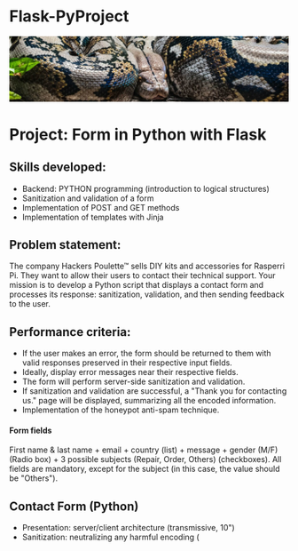 # Flask-PyProject
![alt text](/img/banner.png)
# Project: Form in Python with Flask

## Skills developed:
* Backend: PYTHON programming (introduction to logical structures)
* Sanitization and validation of a form
* Implementation of POST and GET methods
* Implementation of templates with Jinja

## Problem statement:
The company Hackers Poulette™ sells DIY kits and accessories for Rasperri Pi. They want to allow their users to contact their technical support. Your mission is to develop a Python script that displays a contact form and processes its response: sanitization, validation, and then sending feedback to the user.

## Performance criteria:
* If the user makes an error, the form should be returned to them with valid responses preserved in their respective input fields.
* Ideally, display error messages near their respective fields.
* The form will perform server-side sanitization and validation.
* If sanitization and validation are successful, a "Thank you for contacting us." page will be displayed, summarizing all the encoded information.
* Implementation of the honeypot anti-spam technique.

#### Form fields
First name & last name + email + country (list) + message + gender (M/F) (Radio box) + 3 possible subjects (Repair, Order, Others) (checkboxes). All fields are mandatory, except for the subject (in this case, the value should be "Others").

## Contact Form (Python)
* Presentation: server/client architecture (transmissive, 10")
* Sanitization: neutralizing any harmful encoding (<script>)
* Validation: mandatory fields + valid email
* Sending + Feedback
* NO NEED FOR JAVASCRIPT OR CSS

#### At the end of this project, you should be able to:
- Explain the difference between a POST request and a GET request.
- Protect yourself against XSS vulnerabilities.
- Protect yourself against SSTI attacks.
- Use a micro framework.
- Perform a deployment.

-----------------------------------------------------------------

## **1.** Flask Web Framework

### What is Flask?

**Flask** is a lightweight, micro web framework for Python, designed to be easy to use and to help developers get started quickly with web development. 
It’s known for its simplicity and flexibility, allowing developers to choose the tools and libraries they want to use.

### Key Features of Flask

1. **Minimalistic**: Flask provides the basic tools to get a web server up and running with minimal setup, but it doesn't include any default database, form handling, or other components that you might find in more extensive frameworks like Django. This gives developers the freedom to add only what they need.

2. **Modular and Extensible**: Flask is designed to be extended. It supports extensions that add application features as if they were implemented in Flask itself. There are extensions for database integration, form validation, upload handling, and more.

3. **Built-in Development Server and Debugger**: Flask includes a built-in development server and a debugger, which makes the development process easier and more efficient.

4. **RESTful Request Dispatching**: Flask makes it easy to build RESTful APIs by providing tools to handle HTTP requests and route URLs to specific pieces of code.

5. **Jinja2 Templating**: Flask uses Jinja2 as its templating engine, allowing you to separate your HTML from your Python code.

### How Flask Works

Here’s a simple example of a Flask application in `app.py`:

```python
from flask import Flask, request, render_template, redirect, url_for

app = Flask(__name__)

# Route for handling the home page
@app.route('/')
def home():
    return "Hello, Flask!"

# Route for handling a form submission
@app.route('/submit', methods=['POST'])
def submit_form():
    first_name = request.form['first_name']
    last_name = request.form['last_name']
    email = request.form['email']
    # Process the form data here
    return f"Form submitted by {first_name} {last_name} with email {email}"

if __name__ == '__main__':
    app.run(debug=True)
```

### How to run a Flask Application

1. Ensure you have Python installed.
2. Install Flask using pip:

```bash
pip install Flask
```

3. Save the above code in a file named `app.py`.
4. Run the application:

```bash
python app.py
```

5. Open a web browser and navigate to http://127.0.0.1:5000/ to see the output or if you are using Visual Code just click on the link displayed in the terminal.

![alt text](/img/flask-terminal.png)

### Flask and Web Security
Regarding security, Flask allows you to implement various measures to protect against web vulnerabilities like XSS and SSTI. 

For example, you can use the following strategies in your Flask backend:

1. Sanitize Inputs: Always sanitize and validate user inputs.
2. Escape Outputs: Use Flask’s built-in Jinja2 templating to automatically escape user inputs before rendering them in HTML.
3. CSRF Protection: Use Flask extensions like Flask-WTF to protect forms from Cross-Site Request Forgery (CSRF) attacks.
4. Content Security Policy: Set appropriate security headers, such as Content Security Policy (CSP), to mitigate risks.

## **2.** Project

For this project I installed Flask via my terminal and I ran it via Visual code.
First I prepared my tree structure for my files.

I linked a folder to Visual code with flask and created my files: contact.html, thank_you.html.  I also have my app.py ready to be coded.

![alt text](/img/arbo-flask.png)

Here are the links for each scripts I used for this project.

1. [app.py](https://github.com/Cosimo-CS/Flask-PyProject/blob/main/app.py)
2. [contact.html](https://github.com/Cosimo-CS/Flask-PyProject/blob/main/contact.html)
3. [thank_you.html](https://github.com/Cosimo-CS/Flask-PyProject/blob/main/thank_you.html)

Here below you can see the results:

![alt text](/img/contact-html.png)
![alt text](/img/thanks-html.png)

As you can see in the terminal below, each actions that I'm doing in the web page are tracked.

![alt text](/img/terminal.png)


## **3.** Miscellaneous

### **1.** Explain the difference between a POST request and a GET request.

- POST request: The request data is sent in the body of the HTTP request. Used to send sensitive data such as passwords, credit card information, etc. Often used for actions that modify the state of the server, such as sending forms.

- GET request: The request data is sent in the URL as request parameters. Used to retrieve resources from the server. The data is visible in the URL, making it less secure for sensitive information. Used for non-destructive requests such as reading data.

### **2.** Protect yourself against XSS vulnerabilities.

- **Protection against XSS attacks :**

Use of security libraries: Use dedicated security libraries that provide additional functionality to prevent XSS attacks, such as bleach or html_sanitizer.

- **I choosed to use html_sanitizer and Jinja2 because:**

`html_sanitizer` is a Python library used to clean and sanitize HTML content. It is designed to remove potentially dangerous or unwanted elements and attributes from HTML code, which can help prevent Cross-Site Scripting (XSS) attacks and ensure that the HTML content is safe to display.

- **Why Use HTML Sanitizer?**

1. **Security**: Sanitizing HTML input prevents malicious users from injecting harmful scripts or code into your web application, which can be used to steal data, deface websites, or perform other malicious activities.
2. **Consistency**: It helps maintain consistent and clean HTML content by removing unwanted tags and attributes.
3. **Compliance**: Ensures that user-generated content adheres to your HTML standards and policies.

- **How Does It Work?**

`html_sanitizer` works by parsing the HTML content and removing or escaping any elements or attributes that are not in the allowed list. This includes:
- Removing scripts, iframes, and other potentially harmful tags.
- Removing or sanitizing attributes that could be used for malicious purposes, like `onload`, `onclick`, etc.
- Ensuring that the content adheres to a specified whitelist of allowed tags and attributes.


`Jinja2` is a modern and designer-friendly templating engine for Python web frameworks. It allows you to create dynamic HTML pages by embedding Python-like expressions in your HTML.

**Key Features**

- **Template Inheritance**: Allows you to reuse common layout structures.
- **Variables**: Dynamically insert values into your HTML.
- **Control Structures**: Use loops and conditionals to control the rendering of your HTML.
- **Filters**: Modify the display of variables.

**How Jinja2 Works**

- A template is an HTML file with placeholders for dynamic content. These placeholders are called variables and control structures.
- Rendering is the process of combining a template with data to produce a final HTML document.

Here below you can find an example of how to use it in an html code.

![alt text](/img/ex-jinja2.png)

### **3.** Protect yourself against SSTI attacks.

**What is SSTI?**

Server-Side Template Injection (SSTI) is a type of security vulnerability that occurs when an attacker can inject malicious code into a template, which is then executed on the server. This happens due to improper handling of user input in templating engines.

**How Does SSTI Work?**

1. **Templating Engines**: Web applications use templating engines (like Jinja2, Twig, or EJS) to dynamically generate HTML pages.
2. **User Input**: If user input is directly included in templates without proper sanitization or validation, it can lead to SSTI.
3. **Execution**: Malicious code injected into the template is executed on the server, potentially giving attackers access to sensitive data, server control, or other resources.

**Example of a vulnerable Code**

```python
from flask import Flask, request, render_template_string

app = Flask(__name__)

@app.route('/greet')
def greet():
    name = request.args.get('name')
    template = f"Hello, {name}!"
    return render_template_string(template)
```

**Why is it vulnerable ?**

In this code:

- User Input: The user's input is retrieved from the query parameter name using request.args.get('name').
- Template Injection: The user input is directly embedded into a template string template = f"Hello, {name}!".
- Rendering: The render_template_string function is used to render the template, which processes the embedded user input as part of the template.

This allows an attacker to inject malicious template code via the name parameter, which can then be executed on the server.

**How to fix it ?**

To prevent SSTI, sanitize the user input to ensure it does not contain any executable code.

```python
from flask import Flask, request, render_template_string
from html import escape

app = Flask(__name__)

@app.route('/greet')
def greet():
    name = escape(request.args.get('name', ''))
    template = f"Hello, {name}!"
    return render_template_string(template)

```

In the code above:

- The escape function from the html module is used to sanitize the user input by escaping any special characters.
- This prevents any user input from being executed as code within the template.

By escaping the user input, you ensure that the input is treated as plain text and not executable code, thus mitigating the risk of SSTI.
